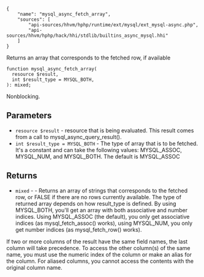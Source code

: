 ``` yamlmeta
{
    "name": "mysql_async_fetch_array",
    "sources": [
        "api-sources/hhvm/hphp/runtime/ext/mysql/ext_mysql-async.php",
        "api-sources/hhvm/hphp/hack/hhi/stdlib/builtins_async_mysql.hhi"
    ]
}
```




Returns an array that corresponds to the fetched row, if available




``` Hack
function mysql_async_fetch_array(
  resource $result,
  int $result_type = MYSQL_BOTH,
): mixed;
```




Nonblocking.




## Parameters




+ ` resource $result ` - resource that is being evaluated. This result comes
  from a call to mysql_async_query_result().
+ ` int $result_type = MYSQL_BOTH ` - The type of array that is to be fetched. It's a
  constant and can take the following values:
  MYSQL_ASSOC, MYSQL_NUM, and MYSQL_BOTH. The default
  is MYSQL_ASSOC




## Returns




* ` mixed ` - - Returns an array of strings that corresponds to the fetched
  row, or FALSE if there are no rows currently available. The
  type of returned array depends on how result_type is defined.
  By using MYSQL_BOTH, you'll get an array with both
  associative and number indices. Using MYSQL_ASSOC (the
  default), you only get associative indices (as
  mysql_fetch_assoc() works), using MYSQL_NUM, you only get
  number indices (as mysql_fetch_row() works).




If two or more columns of the result have the same field
names, the last column will take precedence. To access the
other column(s) of the same name, you must use the numeric
index of the column or make an alias for the column. For
aliased columns, you cannot access the contents with the
original column name.
<!-- HHAPIDOC -->
